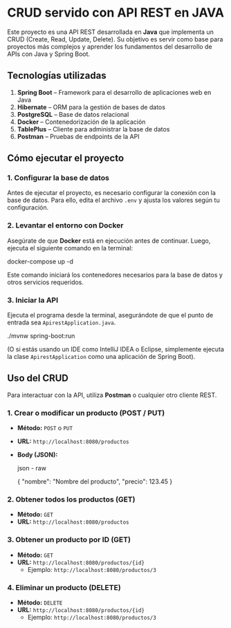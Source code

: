 # CRUD servido con API REST en JAVA

Este proyecto es una API REST desarrollada en **Java** que implementa un CRUD (Create, Read, Update, Delete). Su objetivo es servir como base para proyectos más complejos y aprender los fundamentos del desarrollo de APIs con Java y Spring Boot.

## Tecnologías utilizadas
1. **Spring Boot** – Framework para el desarrollo de aplicaciones web en Java
2. **Hibernate** – ORM para la gestión de bases de datos
3. **PostgreSQL** – Base de datos relacional
4. **Docker** – Contenedorización de la aplicación
5. **TablePlus** – Cliente para administrar la base de datos
6. **Postman** – Pruebas de endpoints de la API

## Cómo ejecutar el proyecto

### 1. Configurar la base de datos

Antes de ejecutar el proyecto, es necesario configurar la conexión con la base de datos. Para ello, edita el archivo `.env` y ajusta los valores según tu configuración.

### 2. Levantar el entorno con Docker

Asegúrate de que **Docker** está en ejecución antes de continuar. Luego, ejecuta el siguiente comando en la terminal:

docker-compose up -d

Este comando iniciará los contenedores necesarios para la base de datos y otros servicios requeridos.

### 3. Iniciar la API

Ejecuta el programa desde la terminal, asegurándote de que el punto de entrada sea `ApirestApplication.java`.

./mvnw spring-boot:run

(O si estás usando un IDE como IntelliJ IDEA o Eclipse, simplemente ejecuta la clase `ApirestApplication` como una aplicación de Spring Boot).

## Uso del CRUD

Para interactuar con la API, utiliza **Postman** o cualquier otro cliente REST.

### 1. Crear o modificar un producto (POST / PUT)

-   **Método:** `POST` o `PUT`
-   **URL:** `http://localhost:8080/productos`
-   **Body (JSON):**
    
    json - raw

	{
		  "nombre": "Nombre del producto",
		  "precio": 123.45
	}

### 2. Obtener todos los productos (GET)

-   **Método:** `GET`
-   **URL:** `http://localhost:8080/productos`

### 3. Obtener un producto por ID (GET)

-   **Método:** `GET`
-   **URL:** `http://localhost:8080/productos/{id}`
    -   Ejemplo: `http://localhost:8080/productos/3`

### 4. Eliminar un producto (DELETE)

-   **Método:** `DELETE`
-   **URL:** `http://localhost:8080/productos/{id}`
    -   Ejemplo: `http://localhost:8080/productos/3`
